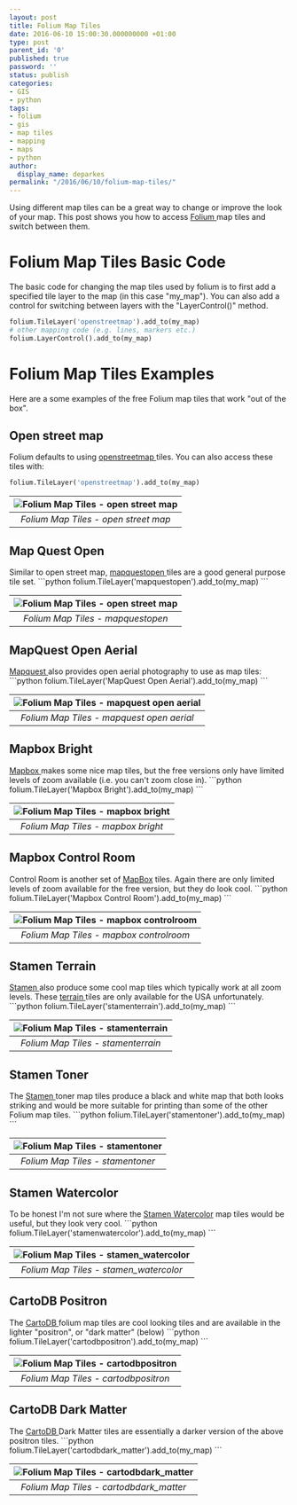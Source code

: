 ```yaml
---
layout: post
title: Folium Map Tiles
date: 2016-06-10 15:00:30.000000000 +01:00
type: post
parent_id: '0'
published: true
password: ''
status: publish
categories:
- GIS
- python
tags:
- folium
- gis
- map tiles
- mapping
- maps
- python
author:
  display_name: deparkes
permalink: "/2016/06/10/folium-map-tiles/"
---
```

Using different map tiles can be a great way to change or improve the look of your map. This post shows you how to access <a href="https://pypi.python.org/pypi/folium">Folium </a>map tiles and switch between them.
<h1>Folium Map Tiles Basic Code</h1>
The basic code for changing the map tiles used by folium is to first add a specified tile layer to the map (in this case "my_map").
You can also add a control for switching between layers with the "LayerControl()" method.

```python
folium.TileLayer('openstreetmap').add_to(my_map)
# other mapping code (e.g. lines, markers etc.)
folium.LayerControl().add_to(my_map)
```

<h1>Folium Map Tiles Examples</h1>
Here are a some examples of the free Folium map tiles that work "out of the box".
<h2>Open street map</h2>
Folium defaults to using <a href="http://wiki.openstreetmap.org/wiki/Tiles">openstreetmap </a>tiles. You can also access these tiles with:

```python
folium.TileLayer('openstreetmap').add_to(my_map)
```

| ![Folium Map Tiles - open street map]({{site.baseurl}}/assets/2016/06/open-street-map.png) |
|:--:|
| *Folium Map Tiles - open street map* |

<h2>Map Quest Open</h2>
Similar to open street map, <a href="http://open.mapquest.co.uk/">mapquestopen </a>tiles are a good general purpose tile set.
```python
folium.TileLayer('mapquestopen').add_to(my_map)
```

| ![Folium Map Tiles - open street map]({{site.baseurl}}/assets/2016/06/mapquestopen.png) |
|:--:|
| *Folium Map Tiles - mapquestopen* |

<h2>MapQuest Open Aerial</h2>
<a href="http://open.mapquest.co.uk/">Mapquest </a>also provides open aerial photography to use as map tiles:
```python
folium.TileLayer('MapQuest Open Aerial').add_to(my_map)
```

| ![Folium Map Tiles - mapquest open aerial]({{site.baseurl}}/assets/2016/06/mapquest-open-aerial.png) |
|:--:|
| *Folium Map Tiles - mapquest open aerial* |

<h2>Mapbox Bright</h2>
<a href="https://www.mapbox.com/">Mapbox </a>makes some nice map tiles, but the free versions only have limited levels of zoom available (i.e. you can't zoom close in).
```python
folium.TileLayer('Mapbox Bright').add_to(my_map)
```

| ![Folium Map Tiles - mapbox bright]({{site.baseurl}}/assets/2016/06/mapbox-bright.png) |
|:--:|
| *Folium Map Tiles - mapbox bright* |

<h2>Mapbox Control Room</h2>
Control Room is another set of <a href="https://www.mapbox.com/">MapBox</a> tiles. Again there are only limited levels of zoom available for the free version, but they do look cool.
```python
folium.TileLayer('Mapbox Control Room').add_to(my_map)
```

| ![Folium Map Tiles - mapbox controlroom]({{site.baseurl}}/assets/2016/06/mapboxcontrolroom.png) |
|:--:|
| *Folium Map Tiles - mapbox controlroom* |

<h2>Stamen Terrain</h2>
<a href="http://maps.stamen.com">Stamen </a>also produce some cool map tiles which typically work at all zoom levels. These <a href="http://maps.stamen.com/#terrain">terrain </a>tiles are only available for the USA unfortunately.
```python
folium.TileLayer('stamenterrain').add_to(my_map)
```

| ![Folium Map Tiles - stamenterrain]({{site.baseurl}}/assets/2016/06/stamenterrain.png) |
|:--:|
| *Folium Map Tiles - stamenterrain* |

<h2>Stamen Toner</h2>
The <a href="http://maps.stamen.com/#toner">Stamen </a>toner map tiles produce a black and white map that both looks striking and would be more suitable for printing than some of the other Folium map tiles.
```python
folium.TileLayer('stamentoner').add_to(my_map)
```

| ![Folium Map Tiles - stamentoner]({{site.baseurl}}/assets/2016/06/stamentoner.png) |
|:--:|
| *Folium Map Tiles - stamentoner* |

<h2>Stamen Watercolor</h2>
To be honest I'm not sure where the <a href="http://maps.stamen.com/#watercolor">Stamen Watercolor</a> map tiles would be useful, but they look very cool.
```python
folium.TileLayer('stamenwatercolor').add_to(my_map)
```

| ![Folium Map Tiles - stamen_watercolor]({{site.baseurl}}/assets/2016/06/stamen_watercolor.png) |
|:--:|
| *Folium Map Tiles - stamen_watercolor* |

<h2>CartoDB Positron</h2>
The <a href="https://cartodb.com/">CartoDB </a>folium map tiles are cool looking tiles and are available in the lighter "positron", or "dark matter" (below)
```python
folium.TileLayer('cartodbpositron').add_to(my_map)
```

| ![Folium Map Tiles - cartodbpositron]({{site.baseurl}}/assets/2016/06/cartodbpositron.png) |
|:--:|
| *Folium Map Tiles - cartodbpositron* |

<h2>CartoDB Dark Matter</h2>
The <a href="https://cartodb.com/">CartoDB </a>Dark Matter tiles are essentially a darker version of the above positron tiles.
```python
folium.TileLayer('cartodbdark_matter').add_to(my_map)
```

| ![Folium Map Tiles - cartodbdark_matter]({{site.baseurl}}/assets/2016/06/cartodbdark_matter.png) |
|:--:|
| *Folium Map Tiles - cartodbdark_matter* |
